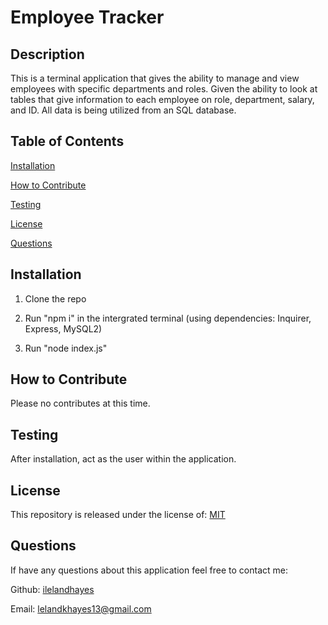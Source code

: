  # Employee Tracker

  ## Description
  
  This is a terminal application that gives the ability to manage and view employees with specific departments and roles. Given the ability to look at tables that give information to each employee on role, department, salary, and ID. All data is being utilized from an SQL database.
  
  ## Table of Contents
  
  [Installation](https://github.com/ilelandhayes#Installation)


  [How to Contribute](https://github.com/ilelandhayes#How-to-Contribute)


  [Testing](https://github.com/ilelandhayes#Testing)


  [License](https://github.com/ilelandhayes#License)


  [Questions](https://github.com/ilelandhayes#Questions)
  
  ## Installation
  
  1. Clone the repo 

  2. Run "npm i" in the intergrated terminal 
        (using dependencies: Inquirer, Express, MySQL2)
  3. Run "node index.js"
  
  ## How to Contribute
  
  Please no contributes at this time.
  
  ## Testing
  
  After installation, act as the user within the application.  
  
  ## License
  
  This repository is released under the license of: [MIT](https://opensource.org/licenses/MIT)

  ## Questions

  If have any questions about this application feel free to contact me:

  Github: [ilelandhayes](https://github.com/ilelandhayes)

  Email: lelandkhayes13@gmail.com